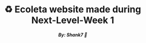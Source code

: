 <h1 align="center">♻️ Ecoleta website made during Next-Level-Week 1</h1>

<h5 align="center">By: Shank7 🤍</h5>
